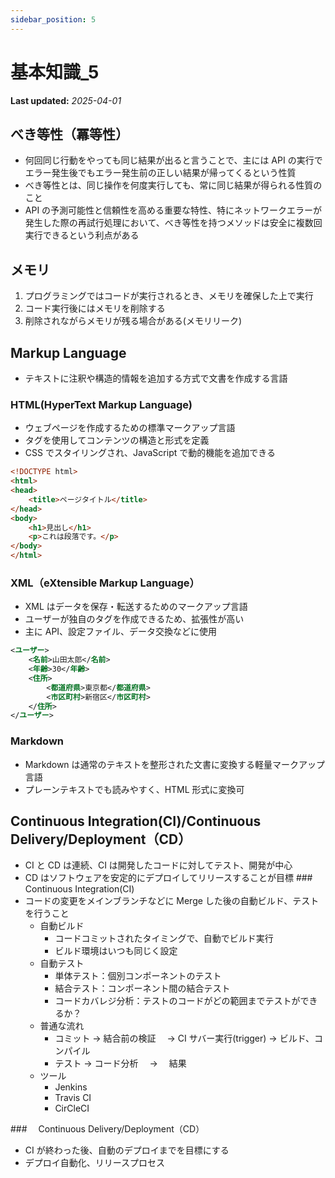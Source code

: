 ```yaml
---
sidebar_position: 5
---
```


# 基本知識\_5

**Last updated:** _2025-04-01_

## べき等性（冪等性）

- 何回同じ行動をやっても同じ結果が出ると言うことで、主には API の実行でエラー発生後でもエラー発生前の正しい結果が帰ってくるという性質
- べき等性とは、同じ操作を何度実行しても、常に同じ結果が得られる性質のこと
- API の予測可能性と信頼性を高める重要な特性、特にネットワークエラーが発生した際の再試行処理において、べき等性を持つメソッドは安全に複数回実行できるという利点がある

## メモリ

1. プログラミングではコードが実行されるとき、メモリを確保した上で実行
2. コード実行後にはメモリを削除する
3. 削除されながらメモリが残る場合がある(メモリリーク)

## Markup Language

- テキストに注釈や構造的情報を追加する方式で文書を作成する言語

### HTML(HyperText Markup Language)

- ウェブページを作成するための標準マークアップ言語
- タグを使用してコンテンツの構造と形式を定義
- CSS でスタイリングされ、JavaScript で動的機能を追加できる

```HTML
<!DOCTYPE html>
<html>
<head>
    <title>ページタイトル</title>
</head>
<body>
    <h1>見出し</h1>
    <p>これは段落です。</p>
</body>
</html>
```

### XML（eXtensible Markup Language）

- XML はデータを保存・転送するためのマークアップ言語
- ユーザーが独自のタグを作成できるため、拡張性が高い
- 主に API、設定ファイル、データ交換などに使用

```XML
<ユーザー>
    <名前>山田太郎</名前>
    <年齢>30</年齢>
    <住所>
        <都道府県>東京都</都道府県>
        <市区町村>新宿区</市区町村>
    </住所>
</ユーザー>
```

### Markdown

- Markdown は通常のテキストを整形された文書に変換する軽量マークアップ言語
- プレーンテキストでも読みやすく、HTML 形式に変換可

## Continuous Integration(CI)/Continuous Delivery/Deployment（CD）

- CI と CD は連続、CI は開発したコードに対してテスト、開発が中心
- CD はソフトウェアを安定的にデプロイしてリリースすることが目標 ###　 Continuous Integration(CI)
- コードの変更をメインブランチなどに Merge した後の自動ビルド、テストを行うこと
  - 自動ビルド
    - コードコミットされたタイミングで、自動でビルド実行
    - ビルド環境はいつも同じく設定
  - 自動テスト
    - 単体テスト：個別コンポーネントのテスト
    - 結合テスト：コンポーネント間の結合テスト
    - コードカバレジ分析：テストのコードがどの範囲までテストができるか？
  - 普通な流れ
    - コミット → 結合前の検証　 → CI サバー実行(trigger) -> ビルド、コンパイル
    - テスト → コード分析　 → 　結果
  - ツール
    - Jenkins
    - Travis CI
    - CirCleCI

###　 Continuous Delivery/Deployment（CD）

- CI が終わった後、自動のデプロイまでを目標にする
- デプロイ自動化、リリースプロセス
